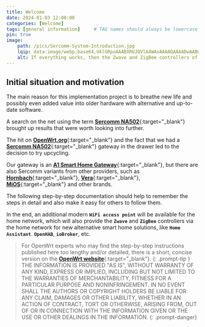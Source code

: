 ```yaml
---
title: Welcome
date: 2024-01-03 12:00:00
categories: [Welcome]
tags: [general information]     # TAG names should always be lowercase
pin: true
image:
    path: /pics/Sercomm-System-Introduction.jpg
    lqip: data:image/webp;base64,UklGRpoAAABXRUJQVlA4WAoAAAAQAAAADwAABwAAQUxQSDIAAAARL0AmbZurmr57yyIiqE8oiG0bejIYEQTgqiDA9vqnsUSI6H+oAERp2HZ65qP/VIAWAFZQOCBCAAAA8AEAnQEqEAAIAAVAfCWkAALp8sF8rgRgAP7o9FDvMCkMde9PK7euH5M1m6VWoDXf2FkP3BqV0ZYbO6NA/VFIAAAA
    alt: If everything works, then the Zwave and ZigBee controllers of the NA502(s) are provided by OpenWrt and the ser2net package via the home network.
---
```


## Initial situation and motivation

The main reason for this implementation project is to breathe new life and possibly even added value into older hardware with alternative and up-to-date software.

A search on the net using the term [**Sercomm NA502**](https://www.google.com/search?q=sercomm+na502){:target="_blank"} brought up results that were worth looking into further.

The hit on [**OpenWrt.org**](https://openwrt.org/toh/sercomm/na502){:target="_blank"} and the fact that we had a [**Sercomm NA502**](https://www.google.com/search?q=sercomm+na502){:target="_blank"} gateway in the drawer led to the decision to try upcycling.

Our gateway is an [**A1 Smart Home Gateway**](https://www.google.com/search?q=A1%20Smart%20Home){:target="_blank"}, but there are also Sercomm variants from other providers, such as [**Hornbach**](https://www.google.com/search?q=Hornbach+Smart+Home){:target="_blank"}, [**Vera**](https://www.google.com/search?q=Vera+Smart+Home){:target="_blank"}, [**MiOS**](https://www.google.com/search?q=MiOS+Smart+Home){:target="_blank"} and other brands.

The following step-by-step documentation should help to remember the steps in detail and also make it easy for others to follow them.

In the end, an additional modern **`WiFi access point`** will be available for the home network, which will also provide the **`Zwave`** and **`ZigBee`** controllers via the home network for new alternative smart home solutions, like **`Home Assistant`**. **`OpenHAB`**, **`ioBroker`**, etc.

>For OpenWrt experts who may find the step-by-step instructions published here too lengthy and/or detailed, there is a short, concise version on the [**OpenWrt website**](https://openwrt.org/toh/sercomm/na502){:target="_blank"}.
{: .prompt-tip }
>THE INFORMATION IS PROVIDED "AS IS", WITHOUT WARRANTY OF ANY KIND, EXPRESS OR IMPLIED, INCLUDING BUT NOT LIMITED TO THE WARRANTIES OF MERCHANTABILITY, FITNESS FOR A PARTICULAR PURPOSE AND NONINFRINGEMENT. IN NO EVENT SHALL THE AUTHORS OR COPYRIGHT HOLDERS BE LIABLE FOR ANY CLAIM, DAMAGES OR OTHER LIABILITY, WHETHER IN AN ACTION OF CONTRACT, TORT OR OTHERWISE, ARISING FROM, OUT OF OR IN CONNECTION WITH THE INFORMATION GIVEN OR THE USE OR OTHER DEALINGS IN THE INFORMATION.
{: .prompt-danger}
